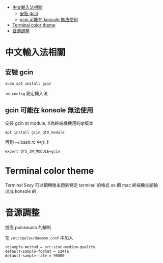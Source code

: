 - [中文輸入法相關](#中文輸入法相關)
  - [安裝 gcin](#安裝-gcin)
  - [gcin 可能在 konsole 無法使用](#gcin-可能在-konsole-無法使用)
- [Terminal color theme](#terminal-color-theme)
- [音源調整](#音源調整)


# 中文輸入法相關

## 安裝 gcin

`sudo apt install gcin`

`im-config` 設定輸入法

## gcin 可能在 konsole 無法使用

安裝 gcin qt module, X為終端機使用的qt版本

`apt install gcin_qtX_module`

再到 ~/.bash.rc 中加上

`export QT5_IM_MODULE=gcin`

# Terminal color theme

Terminal Sexy 可以把轉換主題到特定 terminal 的格式
ex:把 mac 終端機主題輸出成 konsole 的

# 音源調整

提高 pulseaudio 的解析

在 `/etc/pulse/daemon.conf` 中加入

```
resample-method = src-sinc-medium-quality
default-sample-format = s24le
default-sample-rate = 96000
```
